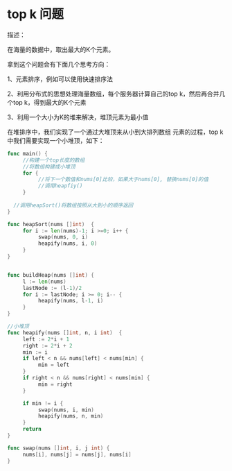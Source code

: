 # top k 问题

描述：

在海量的数据中，取出最大的K个元素。

拿到这个问题会有下面几个思考方向：

1、元素排序，例如可以使用快速排序法

2、利用分布式的思想处理海量数组，每个服务器计算自己的top k，然后再合并几个top k，得到最大的K个元素

3、利用一个大小为K的堆来解决，堆顶元素为最小值



在堆排序中，我们实现了一个通过大堆顶来从小到大排列数组 元素的过程，top k 中我们需要实现一个小堆顶，如下：

```go
func main() {
     //构建一个top长度的数组
     //将数组构建成小堆顶
     for {
          //将下一个数值和nums[0]比较，如果大于nums[0], 替换nums[0]的值
          //调用heapfiy()
     }
  
  //调用heapSort()将数组按照从大到小的顺序返回
}

func heapSort(nums []int)  {
     for i := len(nums)-1; i >=0; i++ {
          swap(nums, 0, i)
          heapify(nums, i, 0)
     }
}


func buildHeap(nums []int) {
     l := len(nums)
     lastNode := (l-1)/2
     for i := lastNode; i >= 0; i-- {
          heapify(nums, l-1, i)
     }
}

//小堆顶
func heapify(nums []int, n, i int)  {
     left := 2*i + 1
     right := 2*i + 2
     min := i
     if left < n && nums[left] < nums[min] {
          min = left
     }
     if right < n && nums[right] < nums[min] {
          min = right
     }

     if min != i {
          swap(nums, i, min)
          heapify(nums, n, min)
     }
     return
}

func swap(nums []int, i, j int) {
     nums[i], nums[j] = nums[j], nums[i]
}
```



